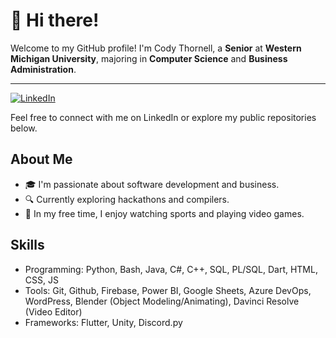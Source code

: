 # 👋 Hi there!

Welcome to my GitHub profile! I'm Cody Thornell, a **Senior** at **Western Michigan University**, majoring in **Computer Science** and **Business Administration**. 

---

[![LinkedIn](https://img.shields.io/badge/LinkedIn-0077B5?logo=linkedin&logoColor=white)](https://www.linkedin.com/in/codythornell/)

Feel free to connect with me on LinkedIn or explore my public repositories below.

## About Me
- 🎓 I'm passionate about software development and business.
- 🔍 Currently exploring hackathons and compilers.
- 🏀 In my free time, I enjoy watching sports and playing video games.

## Skills
- Programming: Python, Bash, Java, C#, C++, SQL, PL/SQL, Dart, HTML, CSS, JS
- Tools: Git, Github, Firebase, Power BI, Google Sheets, Azure DevOps, WordPress, Blender (Object Modeling/Animating), Davinci Resolve (Video Editor)
- Frameworks: Flutter, Unity, Discord.py
